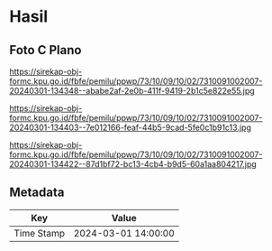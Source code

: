# Hasil

## Foto C Plano

https://sirekap-obj-formc.kpu.go.id/fbfe/pemilu/ppwp/73/10/09/10/02/7310091002007-20240301-134348--ababe2af-2e0b-411f-9419-2b1c5e822e55.jpg

https://sirekap-obj-formc.kpu.go.id/fbfe/pemilu/ppwp/73/10/09/10/02/7310091002007-20240301-134403--7e012166-feaf-44b5-9cad-5fe0c1b91c13.jpg

https://sirekap-obj-formc.kpu.go.id/fbfe/pemilu/ppwp/73/10/09/10/02/7310091002007-20240301-134422--87d1bf72-bc13-4cb4-b9d5-60a1aa804217.jpg


## Metadata

| Key        | Value               |
| ---------- | ------------------- |
| Time Stamp | 2024-03-01 14:00:00 |



